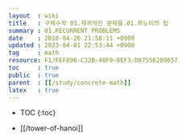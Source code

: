 ```yaml
---
layout  : wiki
title   : 구체수학 01.재귀적인 문제들.01.하노이의 탑
summary : 01.RECURRENT PROBLEMS
date    : 2018-04-26 21:58:11 +0900
updated : 2023-04-01 22:53:44 +0900
tag     : math
resource: F1/FEF896-C32B-48F9-8EF3-D87556209657
toc     : true
public  : true
parent  : [[/study/concrete-math]]
latex   : true
---
```

* TOC
{:toc}

* [[/tower-of-hanoi]]
